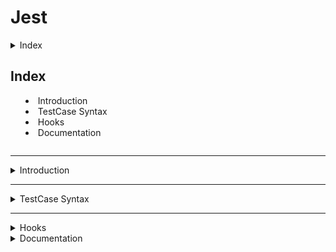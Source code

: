# Jest

<details>
<summary>Index</summaary>

## Index

- Introduction
- TestCase Syntax
- Hooks
- Documentation

</details>

---

<details>
<summary>Introduction</summary>

## Introduction

- Software testing is the process of identifying bugs in a software product.
- It helps find and fix issues before the product is launched.
- We can test our functions to make sure they work correctly in different situations.
- Ex : jest testing framework

</details>

---

<details>
<summary>TestCase Syntax</summary>

## TestCase Syntax

```ts index.test.ts
test("description", () => {
	// Querying: Call the function
	// Assertion: Check the output
});
```

### Writing Testcase Steps

1. Querying: Call the function
2. Assertion: Check the output

### Example

1. Single Testcase
2. Group Testcases

#### 1. Single Testcase

```ts index.ts
export const sum = (a, b) => {
	return a + b;
};
```

```ts index.test.ts
/* ----->  Import External Files <----- */
import { sum } from "./index.ts";

/* -----> TestCases <----- */
test("Testing for sum Function", () => {
	let output = sum(2, 3);
	expect(output).toBe(5);
});
```

### 2. Group Testcases

```ts index.ts
export const sum = (a, b) => {
	return a + b;
};

export const mul = (a, b) => {
	return a * b;
};
```

```ts index.test.ts
/* ----->  Import External Files <----- */
import { sum, mul } from "./index.ts";

/* -----> TestCases <----- */

describe("Testing for maths operations", () => {
	test("Testing for sum Function", () => {
		let output = sum(2, 3);
		expect(output).toBe(5);
	});

	test("Testing for sum Function", () => {
		let output = mul(2, 3);
		expect(output).toBe(6);
	});
});

/* -----> Skip TestCases <----- */

describe.skip("Testing for maths operations", () => {
	test("Testing for sum Function", () => {
		let output = sum(2, 3);
		expect(output).toBe(5);
	});

	test("Testing for sum Function", () => {
		let output = mul(2, 3);
		expect(output).toBe(6);
	});
});
```

</details>

---

<details>
<summary>Hooks</summary>

## Hooks

```ts index.test.ts
import { mul, sum } from "./maths";

afterAll(() => {
	console.log("*** After All Hook ***");
});

afterEach(() => {
	console.log("*** After Each Hook ***");
});

test("Testing sum Function", () => {
	expect(sum(1, 2)).toBe(3);
});

test("Testing mul Function", () => {
	expect(mul(1, 2)).toBe(2);
});

beforeAll(() => {
	console.log("*** Before All Hook ***");
});

beforeEach(() => {
	console.log("*** Before Each Hook ***");
});
```

</details>

<details>
<summary>Documentation</summary>

## Documentation

- Official Documentation : [https://jestjs.io/docs/getting-started]
- Matchers : [https://jestjs.io/docs/using-matchers]
</details>
